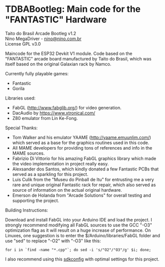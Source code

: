 # TDBABootleg: Main code for the "FANTASTIC" Hardware  
  
Taito do Brasil Arcade Bootleg v1.2  
Nino MegaDriver - nino@nino.com.br  
License GPL v3.0  
  
Maincode for the ESP32 Devkit V1 module. Code based on the "FANTASTIC" arcade board manufactured by Taito do Brasil, which was itself based on the original Galaxian rack by Namco.  
  
Currently fully playable games:  
  
- Fantastic
- Gorila

Libraries used:  
  
- FabGL (http://www.fabglib.org/) for video generation.  
- DacAudio by https://www.xtronical.com/  
- Z80 emulator from Lin Ke-Fong.  
  
Special Thanks:  
  
- Tom Walker and his emulator YAAME (http://yaame.emuunlim.com/) which served as a base for the graphics routines used in this code.
- All MAME developers for providing tons of references and info in the MAME sources.  
- Fabrizio Di Vittorio for his amazing FabGL graphics library which made the video implementation in project really easy.  
- Alexsander dos Santos, which kindly donated a few Fantastic PCBs that served as a sparkling for this project. 
- Luis Culik from the "Museu do Pinball de Itu" for entrusting me a very rare and unique original Fantastic rack for repair, which also served as source of information on the actual original hardware.  
- Emerson de Holanda from "Arcade Solutions" for overall testing and supporting the project.  
  
Building Instructions:  
  
Download and install FabGL into your Arduino IDE and load the project. I strongly recommend modifying all FabGL sources to use the GCC "-O3" optimization flag as it will result on a huge increase of performance. On Linuxes, one suggestion is to enter the $/Arduino/libraries/FabGL folder and use "sed" to replace "-O2" with "-O3" like this:   
  
```
for i in `find -name "*.cpp"`; do sed -i 's/"O2"/"O3"/g' $i; done;
```  
  
I also recommend using this [sdkconfig](https://raw.githubusercontent.com/ninomegadriver/TDBABootleg/main/ESP32_HW_Fantastic/sdkconfig) with optimal settings for this project.  
  
  

